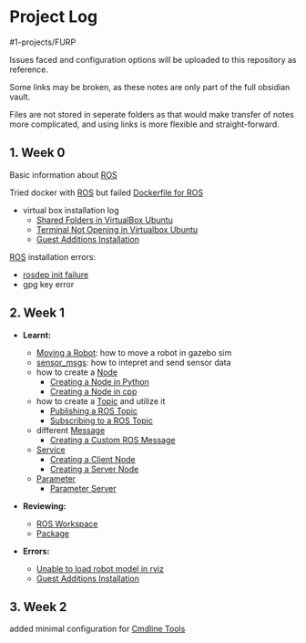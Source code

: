 # Project Log
#1-projects/FURP 

Issues faced and configuration options will be uploaded to this repository as reference.

Some links may be broken, as these notes are only part of the full obsidian vault.

Files are not stored in seperate folders as that would make transfer of notes more complicated, and using links is more flexible and straight-forward.

## 1. Week 0
Basic information about [ROS](ROS.md)

Tried docker with [ROS](ROS.md) but failed [Dockerfile for ROS](Dockerfile%20for%20ROS.md)

- virtual box installation log 
	- [Shared Folders in VirtualBox Ubuntu](Shared%20Folders%20in%20VirtualBox%20Ubuntu.md)
	- [Terminal Not Opening in Virtualbox Ubuntu](Terminal%20Not%20Opening%20in%20Virtualbox%20Ubuntu.md)
	- [Guest Additions Installation](Guest%20Additions%20Installation.md)

[ROS](ROS.md) installation errors:
- [rosdep init failure](rosdep%20init%20failure.md)
- gpg key error

## 2. Week 1
- **Learnt:**
	- [Moving a Robot](Moving%20a%20Robot.md): how to move a robot in gazebo sim
	- [sensor_msgs](sensor_msgs.md): how to intepret and send sensor data
	- how to create a [Node](Node.md)
		- [Creating a Node in Python](Creating%20a%20Node%20in%20Python.md)
		- [Creating a Node in cpp](Creating%20a%20Node%20in%20cpp.md)
	- how to create a [Topic](Topic.md) and utilize it
		- [Publishing a ROS Topic](Publishing%20a%20ROS%20Topic.md)
		- [Subscribing to a ROS Topic](Subscribing%20to%20a%20ROS%20Topic.md)
	- different [Message](Message.md)
		- [Creating a Custom ROS Message](Creating%20a%20Custom%20ROS%20Message.md)
	- [Service](Service.md)
		- [Creating a Client Node](Creating%20a%20Client%20Node.md)
		- [Creating a Server Node](Creating%20a%20Server%20Node.md)
	- [Parameter](Parameter.md)
		- [Parameter Server](Parameter%20Server.md)
		

- **Reviewing:**
	- [ROS Workspace](ROS%20Workspace.md)
	- [Package](Package.md)

- **Errors:**
	- [Unable to load robot model in rviz](Unable%20to%20load%20robot%20model%20in%20rviz.md) 
	- [Guest Additions Installation](Guest%20Additions%20Installation.md)

## 3. Week 2

added minimal configuration for [Cmdline Tools](Cmdline%20Tools.md)